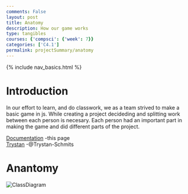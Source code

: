 ```yaml
---
comments: False
layout: post
title: Anatomy
description: How our game works
type: tangibles
courses: {'compsci': {'week': 7}}
categories: ['C4.1']
permalink: projectSummary/anatomy
---
```

{% include nav_basics.html %}

# Introduction
In our effort to learn, and do classwork, we as a team strived to make a basic game in js. While creating a project decideding and splitting work between each person is necesary. Each person had an important part in making the game and did different parts of the project.

[Documentation](/Group/projectSummary/documentation) -this page <br>
[Trystan](/Group/projectSummary/Trystan) -@Trystan-Schmits <br>

# Anantomy
![ClassDiagram](/Group/images/ClassDiagramv2.png)